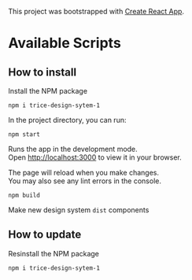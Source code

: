 This project was bootstrapped with [Create React App](https://github.com/facebook/create-react-app).

# Available Scripts

## How to install

Install the NPM package

`npm i trice-design-sytem-1`

In the project directory, you can run:

`npm start`

Runs the app in the development mode.\
Open [http://localhost:3000](http://localhost:3000) to view it in your browser.

The page will reload when you make changes.\
You may also see any lint errors in the console.

`npm build`

Make new design system `dist` components

## How to update

Resinstall the NPM package

`npm i trice-design-sytem-1`